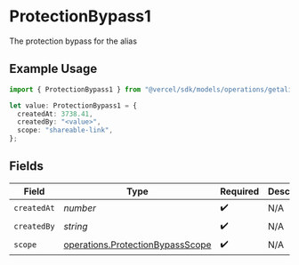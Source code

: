 # ProtectionBypass1

The protection bypass for the alias

## Example Usage

```typescript
import { ProtectionBypass1 } from "@vercel/sdk/models/operations/getalias.js";

let value: ProtectionBypass1 = {
  createdAt: 3738.41,
  createdBy: "<value>",
  scope: "shareable-link",
};
```

## Fields

| Field                                                                                | Type                                                                                 | Required                                                                             | Description                                                                          |
| ------------------------------------------------------------------------------------ | ------------------------------------------------------------------------------------ | ------------------------------------------------------------------------------------ | ------------------------------------------------------------------------------------ |
| `createdAt`                                                                          | *number*                                                                             | :heavy_check_mark:                                                                   | N/A                                                                                  |
| `createdBy`                                                                          | *string*                                                                             | :heavy_check_mark:                                                                   | N/A                                                                                  |
| `scope`                                                                              | [operations.ProtectionBypassScope](../../models/operations/protectionbypassscope.md) | :heavy_check_mark:                                                                   | N/A                                                                                  |